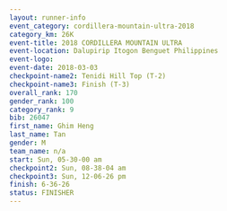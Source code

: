 ```yaml
---
layout: runner-info 
event_category: cordillera-mountain-ultra-2018 
category_km: 26K 
event-title: 2018 CORDILLERA MOUNTAIN ULTRA 
event-location: Dalupirip Itogon Benguet Philippines 
event-logo: 
event-date: 2018-03-03 
checkpoint-name2: Tenidi Hill Top (T-2) 
checkpoint-name3: Finish (T-3) 
overall_rank: 170
gender_rank: 100
category_rank: 9
bib: 26047
first_name: Ghim Heng
last_name: Tan
gender: M
team_name: n/a
start: Sun, 05-30-00 am
checkpoint2: Sun, 08-38-04 am
checkpoint3: Sun, 12-06-26 pm
finish: 6-36-26
status: FINISHER
---
```

